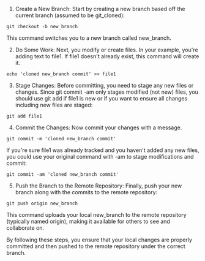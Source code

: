 1) Create a New Branch: 
Start by creating a new branch based off the current branch (assumed to be git_cloned):

```
git checkout -b new_branch
```

This command switches you to a new branch called new_branch.

2) Do Some Work: Next, you modify or create files. In your example, you're adding text to file1. If file1 doesn't already exist, this command will create it.
```
echo 'cloned new_branch commit' >> file1
```

3) Stage Changes: Before committing, you need to stage any new files or changes. Since git commit -am only stages modified (not new) files, you should use git add if file1 is new or if you want to ensure all changes including new files are staged:
```
git add file1
```

4) Commit the Changes: Now commit your changes with a message.

```
git commit -m 'cloned new_branch commit'
```

If you're sure file1 was already tracked and you haven't added any new files, you could use your original command with -am to stage modifications and commit:

```
git commit -am 'cloned new_branch commit'
```

5) Push the Branch to the Remote Repository: 
Finally, push your new branch along with the commits to the remote repository:
```
git push origin new_branch
```
This command uploads your local new_branch to the remote repository (typically named origin), making it available for others to see and collaborate on.

By following these steps, you ensure that your local changes are properly committed and then pushed to the remote repository under the correct branch.